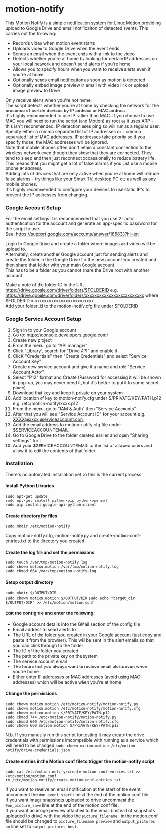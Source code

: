 # motion-notify

This Motion Notify is a simple notification system for Linux Motion providing upload to Google Drive and email notificaiton of detected events.
This carries out the following:

- Records video when motion event starts
- Uploads video to Google Drive when the event ends
- Sends an email when the event ends with a link to the video
- Detects whether you're at home by looking for certain IP addresses on your local network and doesn't send alerts if you're home
- Allows you to specify hours when you want to receive alerts even if you're at home
- Optionally sends email notification as soon as motion is detected
- Optionally embed image preview in email with video link or upload image preview to Drive

Only receive alerts when you're not home.  
The script detects whether you're at home by checking the network for the presence of certain devices by IP address or MAC address.  
It's highly recommended to use IP rather than MAC. If you choose to use MAC you will need to run the script (and Motion) as root as it uses ARP - this isn't recommended. IP detection uses ping so will run as a regular user.  
Specify either a comma separated list of IP addresses or a comma separated list of MAC addresses. IP addresses take priority so if you specify those, the MAC addresses will be ignored.  
Note that mobile phones often don't retain a constant connection to the wireless network even though they show that they are connected. They tend to sleep and then just reconnect occassionally to reduce battery life.  
This means that you might get a lot of false alarms if you just use a mobile phone IP address.  
Adding lots of devices that are only active when you're at home will reduce false alarms - try things like your Smart TV, desktop PC etc as well as any mobile phones.  
It's highly recommended to configure your devices to use static IP's to prevent the IP addresses from changing.  

### Google Account Setup

For the email settings it is recommeneded that you use 2-factor authentication for the account and generate an app-specific password for the script to use.  
See: https://support.google.com/accounts/answer/185833?hl=en  

Login to Google Drive and create a folder where images and video will be upload to.  
Alternately, create another Google account just for sending alerts and create the folder in the Google Drive for the new account you created and then share that folder with your main Google account.  
This has to be a folder as you cannot share the Drive root with another account.  

Make a note of the folder ID in the URL: https://drive.google.com/drive/folders/$FOLDERID e.g. https://drive.google.com/drive/folders/xxxxxxxxxxxxxxxxxxxxxxxxx where $FOLDERID = xxxxxxxxxxxxxxxxxxxxxxxxx  
Add your folder_id to the motion-notify.cfg file under $FOLDERID  

### Google Service Account Setup
1. Sign in to your Google account
2. Go to: https://console.developers.google.com/
3. Create new project
4. From the menu, go to "API manager"
5. Click "Library", search for "Drive API" and enable it
6. ClicK "Credentials" then "Create Credentials" and select "Service Account Key"
7. Create new service account and give it a name and role "Service Account Actor"
8. Select "P12" format and Create (Password for accessing it will be shown in pop-up, you may never need it, but it's better to put it to some secret place)
9. Download that key and keep it private on your system
10. Add location of key to motion-notify.cfg under $/PRIVATE/KEY/PATH.p12 e.g. /etc/motion-notify/xxxx.p12
11. From the menu, go to "IAM & Auth" then "Service Accounts"
12. After that you will see "Service Account ID" for your account e.g. XXXX@xxxx.gserviceaccount.com
13. Add the email address to motion-notify.cfg file under $SERVICEACCOUNTEMAIL
14. Go to Google Drive to the folder created earlier and open "Sharing settings" for it
15. Add your $SERVICEACCOUNTEMAIL to the list of allowed users and allow it to edit the contents of that folder

### Installation
There's no automated installation yet so this is the current process

#### Install Python Libraries
`sudo apt-get update`  
`sudo apt-get install python-pip python-openssl`  
`sudo pip install google-api-python-client`  

#### Create directory for files
`sudo mkdir /etc/motion-notify`

Copy motion-notify.cfg, motion-notify.py and create-motion-conf-entries.txt to the directory you created

#### Create the log file and set the permissions
`sudo touch /var/tmp/motion-notify.log`  
`sudo chown motion.motion /var/tmp/motion-notify.log`  
`sudo chmod 664 /var/tmp/motion-notify.log`  

#### Setup output directory
`sudo mkdir $/OUTPUT/DIR`  
`sudo chown motion.motion $/OUTPUT/DIR`
`sudo echo "target_dir $/OUTPUT/DIR" >> /etc/motion/motion.conf`

#### Edit the config file and enter the following:
- Google account details into the GMail section of the config file
- Email address to send alerts to
- The URL of the folder you created in your Google account (just copy and paste it from the browser). This will be sent in the alert emails so that you can click through to the folder
- The ID of the folder you created
- The path to the private key on the system
- The service account email
- The hours that you always want to recieve email alerts even when you're home
- Either enter IP addresses or MAC addresses (avoid using MAC addresses) which will be active when you're at home

#### Change the permissions
`sudo chown motion.motion /etc/motion-notify/motion-notify.py`  
`sudo chown motion.motion /etc/motion-notify/motion-notify.cfg`  
`sudo chown motion.motion $/PRIVATE/KEY/PATH.p12`  
`sudo chmod 744 /etc/motion-notify/motion-notify.py`  
`sudo chmod 600 /etc/motion-notify/motion-notify.cfg`  
`sudo chown 600 motion.motion $/PRIVATE/KEY/PATH.p12`  

N.b.  If you manually run this script for testing it may create the drive credentials with permissions imcompatible with running as a service which will need to be changed
`sudo chown motion.motion /etc/motion-notify/drive-credentials.json`  

#### Create entries in the Motion conf file to trigger the motion-notify script
`sudo cat /etc/motion-notify/create-motion-conf-entries.txt >> /etc/motion/motion.conf`  
`rm /etc/motion-notify/create-motion-conf-entries.txt`  

If you want to reveive an email notification at the start of the event uncomment the `#on_event_start` line at the end of the motion.conf file.  
If you want image snapshots uploaded to drive uncomment the `#on_picture_save` line at the end of the motion.conf file.  
If you want an image preview attached to the email (instead of snapshots uploaded to drive) with the video the `picture_filename ` in the motion.conf file should be changed to `picture_filename preview` and `output_pictures on` line set to `output_pictures best`.
